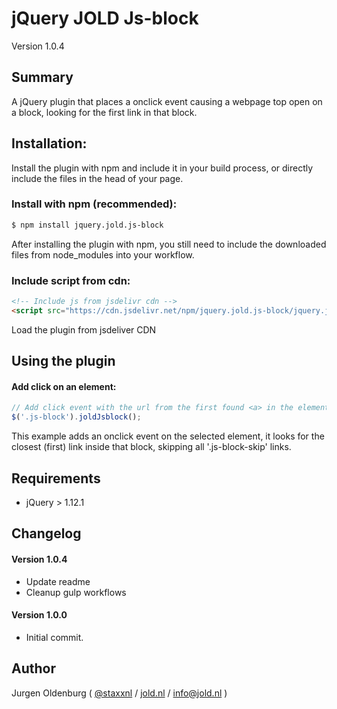 # jQuery JOLD Js-block

Version 1.0.4

## Summary

A jQuery plugin that places a onclick event causing a webpage top open on a block, looking for the first link in that block.


## Installation:
Install the plugin with npm and include it in your build process, or directly include the files in the head of your page.

### Install with npm (recommended):

```bash
$ npm install jquery.jold.js-block
```

After installing the plugin with npm, you still need to include the downloaded files from node_modules into your workflow.


### Include script from cdn:

```html
<!-- Include js from jsdelivr cdn -->
<script src="https://cdn.jsdelivr.net/npm/jquery.jold.js-block/jquery.jold.js-block.min.js"></script>
```

Load the plugin from jsdeliver CDN

## Using the plugin

#### Add click on an element:

```js
// Add click event with the url from the first found <a> in the element
$('.js-block').joldJsblock();
```

This example adds an onclick event on the selected element, it looks for the closest (first) link inside that block, skipping all '.js-block-skip' links.


## Requirements

- jQuery > 1.12.1


## Changelog


#### Version 1.0.4

* Update readme
* Cleanup gulp workflows


#### Version 1.0.0

* Initial commit.



## Author

Jurgen Oldenburg ( [@staxxnl](http://twitter.com/staxxnl) / [jold.nl](https://www.jold.nl) / [info@jold.nl](info@jold.nl) )

